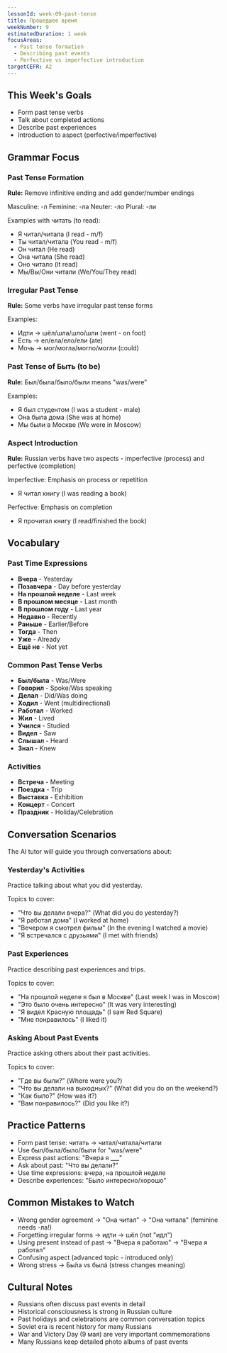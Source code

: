 ```yaml
---
lessonId: week-09-past-tense
title: Прошедшее время
weekNumber: 9
estimatedDuration: 1 week
focusAreas:
  - Past tense formation
  - Describing past events
  - Perfective vs imperfective introduction
targetCEFR: A2
---
```


## This Week's Goals

- Form past tense verbs
- Talk about completed actions
- Describe past experiences
- Introduction to aspect (perfective/imperfective)

## Grammar Focus

### Past Tense Formation

**Rule:** Remove infinitive ending and add gender/number endings

Masculine: -л
Feminine: -ла
Neuter: -ло
Plural: -ли

Examples with читать (to read):
- Я читал/читала (I read - m/f)
- Ты читал/читала (You read - m/f)
- Он читал (He read)
- Она читала (She read)
- Оно читало (It read)
- Мы/Вы/Они читали (We/You/They read)

### Irregular Past Tense

**Rule:** Some verbs have irregular past tense forms

Examples:
- Идти → шёл/шла/шло/шли (went - on foot)
- Есть → ел/ела/ело/ели (ate)
- Мочь → мог/могла/могло/могли (could)

### Past Tense of Быть (to be)

**Rule:** Был/была/было/были means "was/were"

Examples:
- Я был студентом (I was a student - male)
- Она была дома (She was at home)
- Мы были в Москве (We were in Moscow)

### Aspect Introduction

**Rule:** Russian verbs have two aspects - imperfective (process) and perfective (completion)

Imperfective: Emphasis on process or repetition
- Я читал книгу (I was reading a book)

Perfective: Emphasis on completion
- Я прочитал книгу (I read/finished the book)

## Vocabulary

### Past Time Expressions
- **Вчера** - Yesterday
- **Позавчера** - Day before yesterday
- **На прошлой неделе** - Last week
- **В прошлом месяце** - Last month
- **В прошлом году** - Last year
- **Недавно** - Recently
- **Раньше** - Earlier/Before
- **Тогда** - Then
- **Уже** - Already
- **Ещё не** - Not yet

### Common Past Tense Verbs
- **Был/была** - Was/Were
- **Говорил** - Spoke/Was speaking
- **Делал** - Did/Was doing
- **Ходил** - Went (multidirectional)
- **Работал** - Worked
- **Жил** - Lived
- **Учился** - Studied
- **Видел** - Saw
- **Слышал** - Heard
- **Знал** - Knew

### Activities
- **Встреча** - Meeting
- **Поездка** - Trip
- **Выставка** - Exhibition
- **Концерт** - Concert
- **Праздник** - Holiday/Celebration

## Conversation Scenarios

The AI tutor will guide you through conversations about:

### Yesterday's Activities

Practice talking about what you did yesterday.

Topics to cover:
- "Что вы делали вчера?" (What did you do yesterday?)
- "Я работал дома" (I worked at home)
- "Вечером я смотрел фильм" (In the evening I watched a movie)
- "Я встречался с друзьями" (I met with friends)

### Past Experiences

Practice describing past experiences and trips.

Topics to cover:
- "На прошлой неделе я был в Москве" (Last week I was in Moscow)
- "Это было очень интересно" (It was very interesting)
- "Я видел Красную площадь" (I saw Red Square)
- "Мне понравилось" (I liked it)

### Asking About Past Events

Practice asking others about their past activities.

Topics to cover:
- "Где вы были?" (Where were you?)
- "Что вы делали на выходных?" (What did you do on the weekend?)
- "Как было?" (How was it?)
- "Вам понравилось?" (Did you like it?)

## Practice Patterns

- Form past tense: читать → читал/читала/читали
- Use был/была/было/были for "was/were"
- Express past actions: "Вчера я ___"
- Ask about past: "Что вы делали?"
- Use time expressions: вчера, на прошлой неделе
- Describe experiences: "Было интересно/хорошо"

## Common Mistakes to Watch

- Wrong gender agreement → "Она читал" → "Она читала" (feminine needs -ла!)
- Forgetting irregular forms → идти → шёл (not "идл")
- Using present instead of past → "Вчера я работаю" → "Вчера я работал"
- Confusing aspect (advanced topic - introduced only)
- Wrong stress → Бы́ла vs былá (stress changes meaning)

## Cultural Notes

- Russians often discuss past events in detail
- Historical consciousness is strong in Russian culture
- Past holidays and celebrations are common conversation topics
- Soviet era is recent history for many Russians
- War and Victory Day (9 мая) are very important commemorations
- Many Russians keep detailed photo albums of past events
